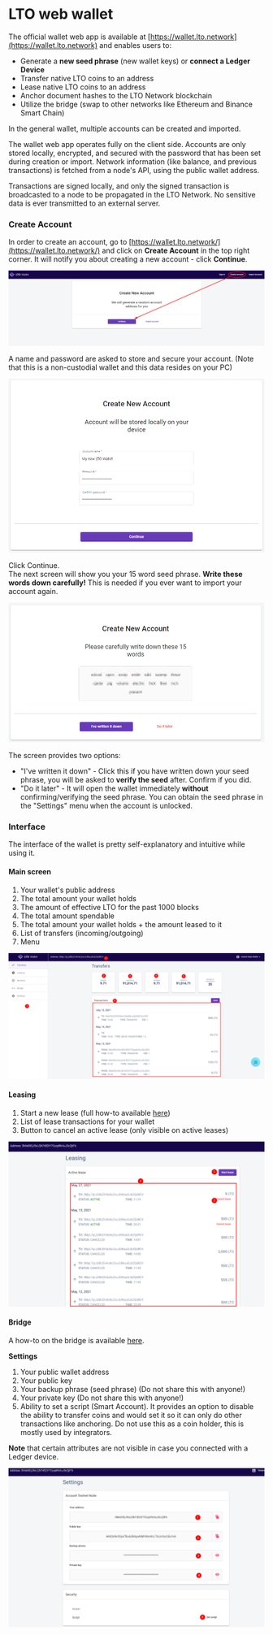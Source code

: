 # LTO web wallet

The official wallet web app is available at [https://wallet.lto.network](https://wallet.lto.network) and enables users to:

* Generate a **new seed phrase** (new wallet keys) or **connect a Ledger Device**
* Transfer native LTO coins to an address
* Lease native LTO coins to an address
* Anchor document hashes to the LTO Network blockchain
* Utilize the bridge (swap to other networks like Ethereum and Binance Smart Chain)

In the general wallet, multiple accounts can be created and imported.

The wallet web app operates fully on the client side. Accounts are only stored locally, encrypted, and secured with the password that has been set during creation or import. Network information (like balance, and previous transactions) is fetched from a node's API, using the public wallet address.

Transactions are signed locally, and only the signed transaction is broadcasted to a node to be propagated in the LTO Network. No sensitive data is ever transmitted to an external server.

### Create Account

In order to create an account, go to [https://wallet.lto.network/](https://wallet.lto.network/) and click on **Create Account** in the top right corner. It will notify you about creating a new account - click **Continue**.

![](<../../.gitbook/assets/image (4).png>)

A name and password are asked to store and secure your account. (Note that this is a non-custodial wallet and this data resides on your PC)

![](<../../.gitbook/assets/image (1).png>)

Click Continue.\
The next screen will show you your 15 word seed phrase. **Write these words down carefully!** This is needed if you ever want to import your account again.

![](<../../.gitbook/assets/image (3).png>)

The screen provides two options:

* "I've written it down" - Click this if you have written down your seed phrase, you will be asked to **verify the seed** after. Confirm if you did.
* "Do it later" - It will open the wallet immediately **without** confirming/verifying the seed phrase. You can obtain the seed phrase in the "Settings" menu when the account is unlocked.

### Interface

The interface of the wallet is pretty self-explanatory and intuitive while using it.

#### Main screen

1. Your wallet's public address
2. The total amount your wallet holds
3. The amount of effective LTO for the past 1000 blocks
4. The total amount spendable
5. The total amount your wallet holds + the amount leased to it
6. List of transfers (incoming/outgoing)
7. Menu

![](<../../.gitbook/assets/image (2).png>)

#### Leasing

1. Start a new lease (full how-to available [here](../../tutorials/buying-and-staking-lto/staking-lto-tokens.md))
2. List of lease transactions for your wallet
3. Button to cancel an active lease (only visible on active leases)

![](<../../.gitbook/assets/image (6).png>)

#### Bridge

A how-to on the bridge is available [here](../../tutorials/buying-and-staking-lto/using-the-lto-bridge.md).

**Settings**

1. Your public wallet address
2. Your public key
3. Your backup phrase (seed phrase) (Do not share this with anyone!)
4. Your private key (Do not share this with anyone!)
5. Ability to set a script (Smart Account). It provides an option to disable the ability to transfer coins and would set it so it can only do other transactions like anchoring. Do not use this as a coin holder, this is mostly used by integrators.

**Note** that certain attributes are not visible in case you connected with a Ledger device.

![](<../../.gitbook/assets/image (7).png>)

